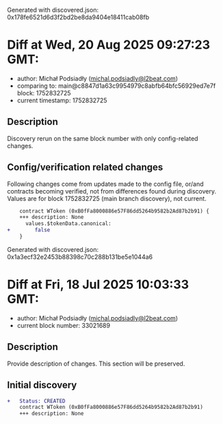 Generated with discovered.json: 0x178fe6521d6d3f2bd2be8da9404e18411cab08fb

# Diff at Wed, 20 Aug 2025 09:27:23 GMT:

- author: Michał Podsiadły (<michal.podsiadly@l2beat.com>)
- comparing to: main@c8847d1a63c9954979c8abfb64bfc56929ed7e7f block: 1752832725
- current timestamp: 1752832725

## Description

Discovery rerun on the same block number with only config-related changes.

## Config/verification related changes

Following changes come from updates made to the config file,
or/and contracts becoming verified, not from differences found during
discovery. Values are for block 1752832725 (main branch discovery), not current.

```diff
    contract WToken (0xB0fFa8000886e57F86dd5264b9582b2Ad87b2b91) {
    +++ description: None
      values.$tokenData.canonical:
+        false
    }
```

Generated with discovered.json: 0x1a3ecf32e2453b88398c70c288b131be5e1044a6

# Diff at Fri, 18 Jul 2025 10:03:33 GMT:

- author: Michał Podsiadły (<michal.podsiadly@l2beat.com>)
- current block number: 33021689

## Description

Provide description of changes. This section will be preserved.

## Initial discovery

```diff
+   Status: CREATED
    contract WToken (0xB0fFa8000886e57F86dd5264b9582b2Ad87b2b91)
    +++ description: None
```
